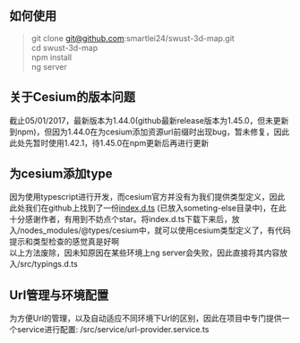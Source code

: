 ## 如何使用  
> git clone git@github.com:smartlei24/swust-3d-map.git   
> cd swust-3d-map  
> npm install  
> ng server


## 关于Cesium的版本问题
  截止05/01/2017，最新版本为1.44.0(github最新release版本为1.45.0，但未更新到npm)，但因为1.44.0在为cesium添加资源url前缀时出现bug，暂未修复，因此此处先暂时使用1.42.1，待1.45.0在npm更新后再进行更新  

## 为cesium添加type  
  因为使用typescript进行开发，而cesium官方并没有为我们提供类型定义，因此此处我们在github上找到了一份[index.d.ts](https://github.com/laixiangran/cesium-typings) (已放入someting-else目录中)，在此十分感谢作者，有用到不妨点个star。将index.d.ts下载下来后，放入/nodes_modules/@types/cesium中，就可以使用cesium类型定义了，有代码提示和类型检查的感觉真是好啊  
  以上方法废除，因未知原因在某些环境上ng server会失败，因此直接将其内容放入/src/typings.d.ts

## Url管理与环境配置
  为方便Url的管理，以及自动适应不同环境下Url的区别，因此在项目中专门提供一个service进行配置: /src/service/url-provider.service.ts  

